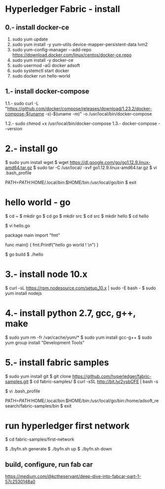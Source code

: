 # Hyperledger Fabric - install

## 0.- install docker-ce

 1. sudo yum update
 2. sudo yum install -y yum-utils device-mapper-persistent-data lvm2
 3. sudo yum-config-manager --add-repo https://download.docker.com/linux/centos/docker-ce.repo
 4. sudo yum install -y docker-ce
 5. sudo usermod -aG docker adsoft
 6. sudo systemctl start docker
 7. sudo docker run hello-world

## 1.- install docker-compose

1.1.-  sudo curl -L "https://github.com/docker/compose/releases/download/1.23.2/docker-compose-$(uname -s)-$(uname -m)" -o /usr/local/bin/docker-compose

1.2.- sudo chmod +x /usr/local/bin/docker-compose
1.3.- docker-compose --version


# 2.- install go
$ sudo yum install wget
$ wget https://dl.google.com/go/go1.12.9.linux-amd64.tar.gz
$ sudo tar -C /usr/local/ -xvf go1.12.9.linux-amd64.tar.gz
$ vi .bash_profile
   
   PATH=$PATH:$HOME/.local/bin:$HOME/bin:/usr/local/go/bin
$ exit

# hello world - go
$ cd ~
$ mkdir go
$ cd go
$ mkdir src
$ cd src
$ mkdir hello
$ cd hello

$ vi hello.go

package main
import "fmt"

func main() {
  fmt.Printf("hello go world ! \n")
}


$ go build
$ ./hello


# 3.- install  node 10.x

$ curl -sL https://rpm.nodesource.com/setup_10.x | sudo -E bash -
$ sudo yum install nodejs


# 4.- install python 2.7, gcc, g++, make

$ sudo yum rm -fr /var/cache/yum/* 
$ sudo yum install gcc-g++
$ sudo yum group install "Development Tools"

# 5.- install fabric samples

$ sudo yum install git
$ git clone https://github.com/hyperledger/fabric-samples.git
$ cd fabric-samples/
$ curl -sSL http://bit.ly/2ysbOFE | bash -s

$ vi .bash_profile
   
   PATH=$PATH:$HOME/.local/bin:$HOME/bin:/usr/local/go/bin:/home/adsoft_research/fabric-samples/bin
$ exit

# run hyperledger first network

$ cd fabric-samples/first-network

$ ./byfn.sh generate
$ ./byfn.sh up
$ ./byfn.sh down


## build, configure, run fab car

https://medium.com/@kctheservant/deep-dive-into-fabcar-part-1-57c2530148a0
